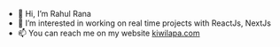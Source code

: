 - 👋 Hi, I’m Rahul Rana
- 👀 I’m interested in working on real time projects with ReactJs, NextJs
- 📫 You can reach me on my website [kiwilapa.com](https://kiwilapa.com)

<!---
kiwilapa/kiwilapa is a ✨ special ✨ repository because its `README.md` (this file) appears on your GitHub profile.
You can click the Preview link to take a look at your changes.
--->
